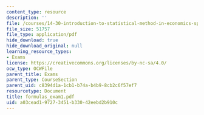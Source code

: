 ```yaml
---
content_type: resource
description: ''
file: /courses/14-30-introduction-to-statistical-method-in-economics-spring-2006/a03cead197273451b33042eebd2b910c_formulas_exam1.pdf
file_size: 51757
file_type: application/pdf
hide_download: true
hide_download_original: null
learning_resource_types:
- Exams
license: https://creativecommons.org/licenses/by-nc-sa/4.0/
ocw_type: OCWFile
parent_title: Exams
parent_type: CourseSection
parent_uid: c8394d1a-1cb1-b74a-b4b9-8cb2c6f57ef7
resourcetype: Document
title: formulas_exam1.pdf
uid: a03cead1-9727-3451-b330-42eebd2b910c
---
```


